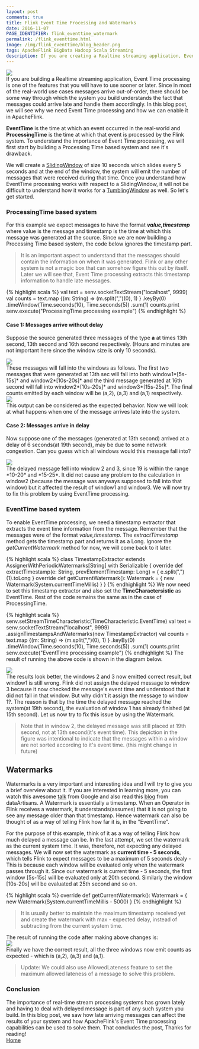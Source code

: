 ```yaml
---
layout: post
comments: true
title: Flink Event Time Processing and Watermarks
date: 2016-11-07
PAGE_IDENTIFIER: flink_eventtime_watermark
permalink: /flink_eventtime.html
image: /img/flink_eventtime/blog_header.png
tags: ApacheFlink BigData Hadoop Scala Streaming
description: If you are creating a Realtime streaming application, Event Time processing is one of the features that you will have to use sooner or later. In the blog post, we will see why and how we can enable EventTime processing in ApacheFlink.
---
```

<div class="col three">
    <img class="col three" src="/img/flink_eventtime/blog_header.png">
</div>
If you are building a Realtime streaming application, Event Time processing is one of the features that you will have to use sooner or later. Since in most of the real-world use cases messages arrive out-of-order, there should be some way through which the system you build understands the fact that messages could arrive late and handle them accordingly. In this blog post, we will see why we need Event Time processing and how we can enable it in ApacheFlink.

**EventTime** is the time at which an event occurred in the real-world and **ProcessingTime** is the time at which that event is processed by the Flink system. To understand the importance of Event Time processing, we will first start by building a Processing Time based system and see it's drawback. 

We will create a [SlidingWindow](flink_streaming.html) of size 10 seconds which slides every 5 seconds and at the end of the window, the system will emit the number of messages that were received during that time. Once you understand how EventTime processing works with respect to a SlidingWindow, it will not be difficult to understand how it works for a [TumblingWindow](flink_streaming.html) as well. So let's get started.


### **ProcessingTime based system**
For this example we expect messages to have the format ***value,timestamp*** where value is the message and timestamp is the time at which this message was generated at the source. Since we are now building a Processing Time based system, the code below ignores the timestamp part.
<blockquote>
  It is an important aspect to understand that the messages should contain the information on when it was generated. Flink or any other system is not a magic box that can somehow figure this out by itself. Later we will see that, Event Time processing extracts this timestamp information to handle late messages.
</blockquote>
{% highlight scala %}
val text = senv.socketTextStream("localhost", 9999)
val counts = text.map {(m: String) => (m.split(",")(0), 1) }
    .keyBy(0)
    .timeWindow(Time.seconds(10), Time.seconds(5))
    .sum(1)
counts.print
senv.execute("ProcessingTime processing example")
{% endhighlight %}

#### **Case 1: Messages arrive without delay**
Suppose the source generated three messages of the type **a** at times 13th second, 13th second and 16th second respectively. (Hours and minutes are not important here since the window size is only 10 seconds).
<div class="col three">
    <img class="col three" src="/img/flink_eventtime/pr_ino_source.png">
</div>
These messages will fall into the windows as follows. The first two messages that were generated at 13th sec will fall into both window1*[5s-15s]* and window2*[10s-20s]* and the third message generated at 16th second will fall into window2*[10s-20s]* and window3*[15s-25s]*. The final counts emitted by each window will be (a,2), (a,3) and (a,1) respectively.
<div>
  <img class="col three" src="/img/flink_eventtime/pr_ino_windows.png">
</div>
This output can be considered as the expected behavior. Now we will look at what happens when one of the message arrives late into the system.

#### **Case 2: Messages arrive in delay**
Now suppose one of the messages (generated at 13th second) arrived at a delay of 6 seconds(at 19th second), may be due to some network congestion. Can you guess which all windows would this message fall into?
<div class="col three">
  <img class="col three" src="/img/flink_eventtime/pr_ooo_windows.png">
</div>
The delayed message fell into window 2 and 3, since 19 is within the range *10-20* and *15-25*. It did not cause any problem to the calculation in window2 (because the message was anyways supposed to fall into that window) but it affected the result of window1 and window3. We will now try to fix this problem by using EventTime processing.

### **EventTime based system**
To enable EventTime processing, we need a timestamp extractor that extracts the event time information from the message. Remember that the messages were of the format *value,timestamp*. The *extractTimestamp* method gets the timestamp part and returns it as a Long. Ignore the *getCurrentWatermark* method for now, we will come back to it later.

{% highlight scala %}
class TimestampExtractor extends AssignerWithPeriodicWatermarks[String] with Serializable {
  override def extractTimestamp(e: String, prevElementTimestamp: Long) = {
    e.split(",")(1).toLong 
  }
  override def getCurrentWatermark(): Watermark = { 
      new Watermark(System.currentTimeMillis)
  }
}
{% endhighlight %}
We now need to set this timestamp extractor and also set the **TimeCharactersistic** as EventTime. Rest of the code remains the same as in the case of ProcessingTime.

{% highlight scala %}
senv.setStreamTimeCharacteristic(TimeCharacteristic.EventTime)
val text = senv.socketTextStream("localhost", 9999)
                .assignTimestampsAndWatermarks(new TimestampExtractor) 
val counts = text.map {(m: String) => (m.split(",")(0), 1) }
      .keyBy(0)
      .timeWindow(Time.seconds(10), Time.seconds(5))
      .sum(1)
counts.print
senv.execute("EventTime processing example")
{% endhighlight %}
The result of running the above code is shown in the diagram below.
<div class="col three">
  <img class="col three" src="/img/flink_eventtime/ev_ooo_windows.png">
</div>
The results look better, the windows 2 and 3 now emitted correct result, but window1 is still wrong. Flink did not assign the delayed message to window 3 because it now checked the message's event time and understood that it did not fall in that window. But why didn't it assign the message to window 1?. The reason is that by the time the delayed message reached the system(at 19th second), the evaluation of window 1 has already finished (at 15th second). Let us now try to fix this issue by using the Watermark.
<blockquote>Note that in window 2, the delayed message was still placed at 19th second, not at 13th second(it's event time). This depiction in the figure was intentional to indicate that the messages within a window are not sorted according to it's event time. (this might change in future)</blockquote>

## **Watermarks**
Watermarks is a very important and interesting idea and I will try to give you a brief overview about it. If you are interested in learning more, you can watch this awesome [talk](https://www.youtube.com/watch?v=3UfZN59Nsk8) from Google and also read this [blog](http://data-artisans.com/how-apache-flink-enables-new-streaming-applications-part-1/) from dataArtisans. A Watermark is essentially a timestamp. When an Operator in Flink receives a watermark, it understands(assumes) that it is not going to see any message older than that timestamp. Hence watermark can also be thought of as a way of telling Flink how far it is, in the "EventTime".

For the purpose of this example, think of it as a way of telling Flink how much delayed a message can be. In the last attempt, we set the watermark as the current system time. It was, therefore,   not expecting any delayed messages. We will now set the watermark as **current time - 5 seconds**, which tells Flink to expect messages to be a maximum of 5 seconds dealy - This is because each window will be evaluated only when the watermark passes through it. Since our watermark is current time - 5 seconds, the first window [5s-15s] will be evaluated only at 20th second. Similarly the window [10s-20s] will be evaluated at 25th second and so on.

{% highlight scala %}
override def getCurrentWatermark(): Watermark = { 
      new Watermark(System.currentTimeMillis - 5000)
  }
{% endhighlight %}
<blockquote>It is usually better to maintain the maximum timestamp received yet and create the watermark with max - expected delay, instead of subtracting from the current system time.</blockquote>
The result of running the code after making above changes is:
<div class="col three">
  <img class="col three" src="/img/flink_eventtime/ev_ooo_windows_wat.png">
</div>
Finally we have the correct result, all the three windows now emit counts as expected - which is (a,2), (a,3) and (a,1). 
<blockquote>Update: We could also use AllowedLateness feature to set the maximum allowed lateness of a message to solve this problem. </blockquote>

### **Conclusion**
The importance of real-time stream processing systems has grown lately and having to deal with delayed message is part of any such system you build. In this blog post, we saw how late arriving messages can affect the results of your system and how ApacheFlink's Event Time processing capabilities can be used to solve them. That concludes the post, Thanks for reading!
<br/><a href="http://vishnuviswanath.com/">Home</a>